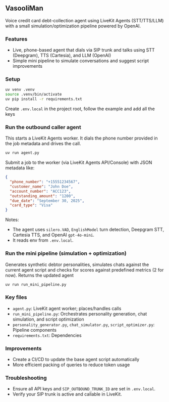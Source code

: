 ## VasooliMan

Voice credit card debt-collection agent using LiveKit Agents (STT/TTS/LLM) with a small simulation/optimization pipeline powered by OpenAI.

### Features
- Live, phone-based agent that dials via SIP trunk and talks using STT (Deepgram), TTS (Cartesia), and LLM (OpenAI)
- Simple mini pipeline to simulate conversations and suggest script improvements

### Setup
```bash
uv venv .venv
source .venv/bin/activate
uv pip install -r requirements.txt
```

Create `.env.local` in the project root, follow the example and add all the keys

### Run the outbound caller agent
This starts a LiveKit Agents worker. It dials the phone number provided in the job metadata and drives the call.

```bash
uv run agent.py
```

Submit a job to the worker (via LiveKit Agents API/Console) with JSON metadata like:
```json
{
  "phone_number": "+15551234567",
  "customer_name": "John Doe",
  "account_number": "ACC123",
  "outstanding_amount": "1200",
  "due_date": "September 30, 2025",
  "card_type": "Visa"
}
```

Notes:
- The agent uses `silero.VAD`, `EnglishModel` turn detection, Deepgram STT, Cartesia TTS, and OpenAI `gpt-4o-mini`.
- It reads env from `.env.local`.

### Run the mini pipeline (simulation + optimization)
Generates synthetic debtor personalities, simulates chats against the current agent script and checks for scores against predefined metrics (2 for now).
Returns the updated agent

```bash
uv run run_mini_pipeline.py
```


### Key files
- `agent.py`: LiveKit agent worker; places/handles calls
- `run_mini_pipeline.py`: Orchestrates personality generation, chat simulation, and script optimization
- `personality_generator.py`, `chat_simulator.py`, `script_optimizer.py`: Pipeline components
- `requirements.txt`: Dependencies

  
### Improvements
- Create a CI/CD to update the base agent script automatically
- More efficient packing of queries to reduce token usage


### Troubleshooting
- Ensure all API keys and `SIP_OUTBOUND_TRUNK_ID` are set in `.env.local`.
- Verify your SIP trunk is active and callable in LiveKit.


